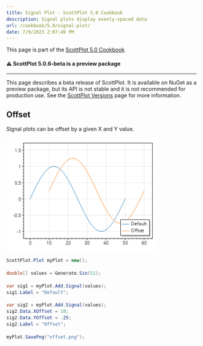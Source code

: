 ```yaml
---
title: Signal Plot - ScottPlot 5.0 Cookbook
description: Signal plots display evenly-spaced data
url: /cookbook/5.0/signal-plot/
date: 7/9/2023 2:07:49 PM
---
```


This page is part of the [ScottPlot 5.0 Cookbook](../)


<div class='alert alert-warning' role='alert'><h4 class='alert-heading py-0 my-0'>⚠️ ScottPlot 5.0.6-beta is a preview package</h4><hr /><p class='mb-0'><span class='fw-semibold'>This page describes a beta release of ScottPlot.</span> It is available on NuGet as a preview package, but its API is not stable and it is not recommended for production use. See the <a href='https://scottplot.net/versions/'>ScottPlot Versions</a> page for more information. </p></div>



## Offset

Signal plots can be offset by a given X and Y value.

[![](offset.png)](offset.png)

```cs
ScottPlot.Plot myPlot = new();

double[] values = Generate.Sin(51);

var sig1 = myPlot.Add.Signal(values);
sig1.Label = "Default";

var sig2 = myPlot.Add.Signal(values);
sig2.Data.XOffset = 10;
sig2.Data.YOffset = .25;
sig2.Label = "Offset";

myPlot.SavePng("offset.png");
```

